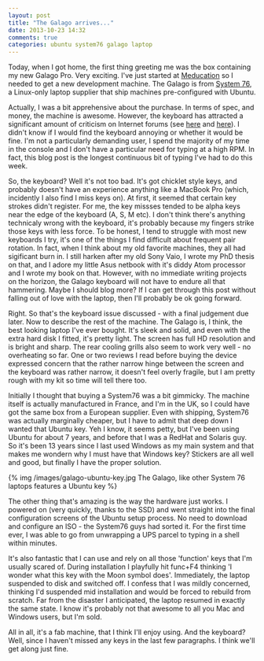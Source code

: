 ```yaml
---
layout: post
title: "The Galago arrives..."
date: 2013-10-23 14:32
comments: true
categories: ubuntu system76 galago laptop 
---
```


Today, when I got home, the first thing greeting me was the box containing my 
new Galago Pro. Very exciting. I've just started at 
[Meducation](http://company.meducation.net) so I needed to get a new development machine.
The Galago is from [System 76](http://system76.com/), a Linux-only laptop
supplier that ship machines pre-configured with Ubuntu.

Actually, I was a bit apprehensive about the purchase. In terms of spec, 
and money, the machine is awesome. However, the keyboard has attracted a 
significant amount of criticism on Internet forums (see [here](http://blag.depotwarehouse.net/2013/09/system76-galago-ultrapro-galu1-review.html) and [here](http://blog.goodstuff.im/sorry_system76)). I didn't know if I would
find the keyboard annoying or whether it would be fine. I'm not a particularly 
demanding user, I spend the majority of my time in the console and I don't have a 
particular need for typing at a high RPM. In fact, this blog post is the 
longest continuous bit of typing I've had to do this week.

So, the keyboard? Well it's not too bad. 
It's got chicklet style keys, and probably doesn't have an experience anything 
like a MacBook Pro (which, incidently I also find I 
miss keys on). At first, it seemed that certain key strokes didn't register. For
me, the key missses tended to be alpha keys near the edge of the keyboard (A, S, M etc).
I don't think there's anything technicaly wrong with the keyboard, it's 
probably because my fingers strike 
those keys with less force. To be honest, I tend to struggle with most new keyboards I try,
it's one of the things I find difficult about frequent pair rotation.
In fact, when I think about my old favorite machines, they all had sigificant burn 
in. I still harken after my old Sony Vaio, I wrote my PhD thesis on that, and I 
adore my little Asus netbook with it's diddy Atom processor and I wrote my book on 
that. However, with no immediate writing projects on the horizon, the Galago keyboard 
will not have to endure all that hammering. Maybe I should blog more? If 
I can get through this post 
without falling out of love with the laptop, then I'll probably be ok going 
forward. 

Right. So that's the keyboard issue discussed - with a final judgement due later. 
Now to describe the rest of the machine. The Galago is, I think, the best looking 
laptop I've ever bought. It's sleek and solid, and even with the extra hard 
disk I fitted, it's pretty light. The screen has full HD resolution and is 
bright and sharp. The rear cooling grills also seem to work very well - no overheating so far.
 One or two reviews I read before buying the device expressed concern that the rather 
narrow hinge between the screen and the keyboard was rather narrow, it doesn't 
feel overly fragile, but I am pretty rough with my kit so time will tell there 
too.

Initially I thought that buying a System76 was a bit gimmicky. The machine 
itself is actually manufactured in France, and I'm in the UK, so I could have 
got the same box from a European supplier. Even with shipping, System76 was actually 
marginally cheaper, but I have to admit that deep down I wanted that Ubuntu key. 
Yeh I know, it seems petty, but I've been using Ubuntu for about 7 years, and 
before that I was a RedHat and 
Solaris guy. So it's been 13 years since I last used Windows as my main system and 
that makes me wondern why I must have that Windows key? Stickers are all well and good, 
but finally I have the proper solution.

{% img /images/galago-ubuntu-key.jpg The Galago, like other System 76 laptops features a Ubuntu key %}

The other thing that's amazing is the way the hardware just works. I powered on 
(very quickly, thanks to the SSD) and went straight into the final 
configuration screens of the Ubuntu setup process. No need to download and 
configure an ISO - the System76 guys had sorted it. For the first time ever, I 
was able to go from unwrapping a UPS parcel to typing in a shell within minutes. 

It's also fantastic that I can use and rely on all those 'function' keys that 
I'm usually scared of. During installation I playfully hit func+F4 thinking 'I 
wonder what this key with the Moon symbol does'. Immediately, the laptop 
suspended to disk and switched off. I confess that I was mildly concerned, thinking I'd suspended 
mid installation and would be forced to rebuild from scratch. Far from the disaster I anticipated, the 
laptop resumed in exactly the same state. I know it's probably not that awesome 
to all you Mac and Windows users, but I'm sold.

All in all, it's a fab machine, that I think I'll enjoy using. And the 
keyboard? Well, since I haven't missed any keys in the last few paragraphs. I think 
we'll get along just fine.

